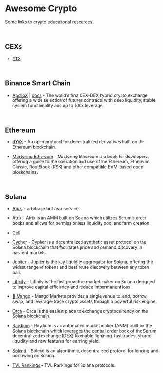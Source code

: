 # Awesome Crypto

Some links to crypto educational resources.

<br>

## CEXs

- [FTX](https://docs.ftx.com/)

<br>

## Binance Smart Chain

- [ApolloX](https://apollox-finance.gitbook.io/apollox-finance/) | [docs](https://github.com/apollox-finance/apollox-finance-api-docs/blob/master/apollox-finance-api.md) - The world’s first CEX-DEX hybrid crypto exchange offering a wide selection of futures contracts with deep liquidity, stable system functionality and up to 100x leverage.

<br>

## Ethereum

- [dYdX](https://github.com/dydxprotocol) - An open protocol for decentralized derivatives built on the Ethereum blockchain.

- [Mastering Ethereum](https://github.com/ethereumbook/ethereumbook) - Mastering Ethereum is a book for developers, offering a guide to the operation and use of the Ethereum, Ethereum Classic, RootStock (RSK) and other compatible EVM-based open blockchains.

<br>

## Solana

- [Abas](https://abas-finance.gitbook.io/product-docs/) - arbitrage bot as a service.

- [Atrix](https://docs.atrix.finance/docs/intro) - Atrix is an AMM built on Solana which utilizes Serum’s order books and allows for permissionless liquidity pool and farm creation.

- [Cell](https://docs.cellfi.io/)

- [Cypher](https://docs.cypher.trade/cypher-docs/) - Cypher is a decentralized synthetic asset protocol on the Solana blockchain that facilitates price and demand discovery in nascent markets.

- [Jupiter](https://docs.jup.ag/) - Jupiter is the key liquidity aggregator for Solana, offering the widest range of tokens and best route discovery between any token pair.

- [Lifinity](https://docs.lifinity.io/) - Lifinity is the first proactive market maker on Solana designed to improve capital efficiency and reduce impermanent loss.

- [🥭 Mango](https://docs.mango.markets/) - Mango Markets provides a single venue to lend, borrow, swap, and leverage-trade crypto assets through a powerful risk engine.

- [Orca](https://docs.orca.so/) - Orca is the easiest place to exchange cryptocurrency on the Solana blockchain.

- [Raydium](https://raydium.gitbook.io/raydium/) - Raydium is an automated market maker (AMM) built on the Solana blockchain which leverages the central order book of the Serum decentralized exchange (DEX) to enable lightning-fast trades, shared liquidity and new features for earning yield.

- [Solend](https://docs.solend.fi/) - Solend is an algorithmic, decentralized protocol for lending and borrowing on Solana.

- [TVL Rankings](https://app.1sol.io/dashboard) - TVL Rankings for Solana protocols.

